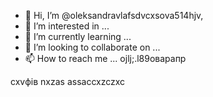 - 👋 Hi, I’m @oleksandravlafsdvcxsova514hjv,
- 👀 I’m interested in ...
- 🌱 I’m currently learning ...
- 💞️ I’m looking to collaborate on ...
- 📫 How to reach me ...
ojlj;.l89оварапр
<!---
oleksandravlasova514/oleksandravlsacasova514 is a ✨ special ✨ repository because its `README.md` (this file) appears on your GitHub profile.x
You can click the Preview link to take a look at your changes.
--->
cxvфів
nxzas
assaccxzczxc

